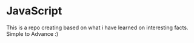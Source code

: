 # JavaScript
This is a repo creating based on what i have learned on interesting facts. Simple to Advance :) 
